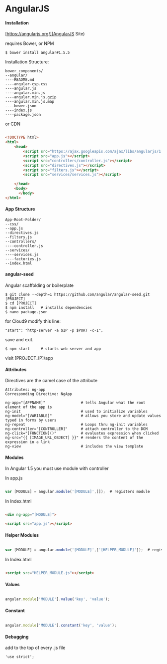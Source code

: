 AngularJS
==========

#### Installation

[https://angularjs.org/](AngularJS Site)

requires Bower, or NPM

    $ bower install angular#1.5.5
    
Installation Structure:

    bower_components/
    --angular/
    ----README.md  
    ----angular-csp.css
    ----angular.js 
    ----angular.min.js  
    ----angular.min.js.gzip  
    ----angular.min.js.map  
    ----bower.json  
    ----index.js  
    ----package.json
    

or CDN


```html

<!DOCTYPE html>
<html>
    <head>
        <script src="https://ajax.googleapis.com/ajax/libs/angularjs/1.5.6/angular.min.js"></script>
        <script src="app.js"></script>
        <script src="controllers/controller.js"></script>
        <script src="directives.js"></script>
        <script src="filters.js"></script>
        <script src="services/services.js"></script>
        
    </head>
    <body>
	  </body>
</html>

```


#### App Structure

    App-Root-Folder/
    --css/
    --app.js
    --directives.js
    --filters.js
    --controllers/
    ----controller.js
    --services/
    ----services.js
    ----factories.js
    --index.html
    
#### angular-seed

Angular scaffolding or boilerplate

    $ git clone --depth=1 https://github.com/angular/angular-seed.git [PROJECT]
    $ cd [PROJECT]
    $ npm install   # installs dependencies
    $ nano package.json
    
for Cloud9 modify this line:

    "start": "http-server -a $IP -p $PORT -c-1",

save and exit.

    $ npm start     # starts web server and app

visit [PROJECT_IP]/app


#### Attributes

Directives are the camel case of the attribute 

    Attributes: ng-app
    Corresponding Directive: NgApp

    ng-app="[APPNAME]"                # tells Angular what the root element of the app is
    ng-init                           # used to initialize variables
    ng-model="[VARIABLE]"             # allows you store and update values typed in forms by users
    ng-repeat                         # Loops thru ng-init variables
    ng-controller="[CONTROLLER]"      # attach controller to the DOM
    ng-click="[FUNCTION]()"           # evaluates expression when clicked
    ng-src="{{ [IMAGE_URL_OBJECT] }}" # renders the content of the expression in a link
    ng-view                           # includes the view template


#### Modules

In Angular 1.5 you must use module with controller

In app.js

```javascript

var [MODULE] = angular.module('[MODULE]',[]);  # registers module

```

In Index.html

```html

<div ng-app="[MODULE]">  

<script src="app.js"></script>  

```


#### Helper Modules


```javascript

var [MODULE] = angular.module('[MODULE]',['[HELPER_MODULE]']);  # registers helper module

```

In Index.html

```html

<script src="HELPER_MODULE.js"></script>  

```

#### Values

```javascript

angular.module['MODULE'].value('key', 'value');

```

#### Constant

```javascript

angular.module['MODULE'].constant('key', 'value');


```

#### Debugging


add to the top of every .js file

    'use strict';




